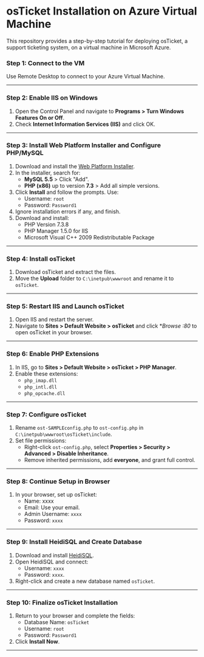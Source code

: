 # osTicket Installation on Azure Virtual Machine

This repository provides a step-by-step tutorial for deploying osTicket, a support ticketing system, on a virtual machine in Microsoft Azure.

### Step 1: Connect to the VM  
Use Remote Desktop to connect to your Azure Virtual Machine.  

---

### Step 2: Enable IIS on Windows  
1. Open the Control Panel and navigate to **Programs > Turn Windows Features On or Off**.  
2. Check **Internet Information Services (IIS)** and click OK.  

---

### Step 3: Install Web Platform Installer and Configure PHP/MySQL  
1. Download and install the [Web Platform Installer](https://www.microsoft.com/web/downloads/platform.aspx).  
2. In the installer, search for:  
   - **MySQL 5.5** > Click "Add".  
   - **PHP (x86)** up to version **7.3** > Add all simple versions.  
3. Click **Install** and follow the prompts. Use:  
   - Username: `root`  
   - Password: `Password1`  
4. Ignore installation errors if any, and finish.  
5. Download and install:  
   - PHP Version 7.3.8  
   - PHP Manager 1.5.0 for IIS  
   - Microsoft Visual C++ 2009 Redistributable Package  

---

### Step 4: Install osTicket  
1. Download osTicket and extract the files.  
2. Move the **Upload** folder to `C:\inetpub\wwwroot` and rename it to `osTicket`.  

---

### Step 5: Restart IIS and Launch osTicket  
1. Open IIS and restart the server.  
2. Navigate to **Sites > Default Website > osTicket** and click **Browse *:80** to open osTicket in your browser.  

---

### Step 6: Enable PHP Extensions  
1. In IIS, go to **Sites > Default Website > osTicket > PHP Manager**.  
2. Enable these extensions:  
   - `php_imap.dll`  
   - `php_intl.dll`  
   - `php_opcache.dll`  

---

### Step 7: Configure osTicket  
1. Rename `ost-SAMPLEconfig.php` to `ost-config.php` in `C:\inetpub\wwwroot\osTicket\include`.  
2. Set file permissions:  
   - Right-click `ost-config.php`, select **Properties > Security > Advanced > Disable Inheritance**.  
   - Remove inherited permissions, add **everyone**, and grant full control.  

---

### Step 8: Continue Setup in Browser  
1. In your browser, set up osTicket:  
   - Name: xxxx  
   - Email: Use your email.  
   - Admin Username: `xxxx`  
   - Password: `xxxx`  

---

### Step 9: Install HeidiSQL and Create Database  
1. Download and install [HeidiSQL](https://www.heidisql.com/).  
2. Open HeidiSQL and connect:  
   - Username: `xxxx`  
   - Password: `xxxx`.  
3. Right-click and create a new database named `osTicket`.  

---

### Step 10: Finalize osTicket Installation  
1. Return to your browser and complete the fields:  
   - Database Name: `osTicket`  
   - Username: `root`  
   - Password: `Password1`  
2. Click **Install Now**.  

---

